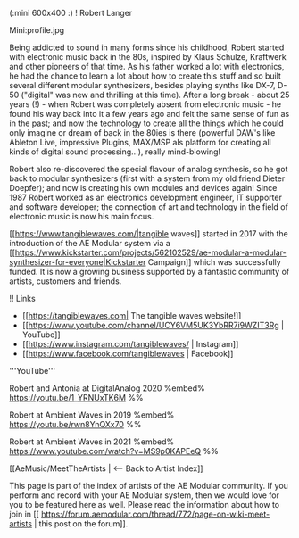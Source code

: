 (:mini 600x400 :)
! Robert Langer

Mini:profile.jpg

Being addicted to sound in many forms since his childhood, Robert started with electronic music back in the 80s, inspired by Klaus Schulze, Kraftwerk and other pioneers of that time. As his father worked a lot with electronics, he had the chance to learn a lot about how to create this stuff and so built several different modular synthesizers, besides playing synths like DX-7, D-50 ("digital" was new and thrilling at this time). After a long break - about 25 years (!) -  when Robert was completely absent from electronic music - he found his way back into it a few years ago and felt the same sense of fun as in the past; and now the technology to create all the things which he could only imagine or dream of back in the 80ies is there (powerful DAW's like Ableton Live, impressive Plugins, MAX/MSP als platform for creating all kinds of digital sound processing...), really mind-blowing! 

Robert also re-discovered the special flavour of analog synthesis, so he got back to modular synthesizers (first with a system from my old friend Dieter Doepfer); and now is creating his own modules and devices again!
Since 1987 Robert worked as an electronics development engineer, IT supporter and software developer; the connection of art and technology in the field of electronic music is now his main focus.

[[https://www.tangiblewaves.com/|tangible waves]] started in 2017 with the introduction of the AE Modular system via a [[https://www.kickstarter.com/projects/562102529/ae-modular-a-modular-synthesizer-for-everyone|Kickstarter Campaign]] which was successfully funded. It is now a growing business supported by a fantastic community of artists, customers and friends.

!! Links

* [[https://tangiblewaves.com| The tangible waves website!]]
* [[https://www.youtube.com/channel/UCY6VM5UK3YbRR7i9WZIT3Rg | YouTube]]
* [[https://www.instagram.com/tangiblewaves/ | Instagram]]
* [[https://www.facebook.com/tangiblewaves | Facebook]]

'''YouTube''' 

Robert and Antonia at DigitalAnalog 2020
%embed% https://youtu.be/1_YRNUxTK6M %%

Robert at Ambient  Waves in 2019
%embed% https://youtu.be/rwn8YnQXx70 %%

Robert at Ambient  Waves in 2021
%embed% https://www.youtube.com/watch?v=MS9p0KAPEeQ %%

[[AeMusic/MeetTheArtists | <-- Back to Artist Index]]

This page is part of the index of artists of the AE Modular community. If you perform and record with your AE Modular system, then we would love for you to be featured here as well. Please read the information about how to join in [[ https://forum.aemodular.com/thread/772/page-on-wiki-meet-artists | this post on the forum]].